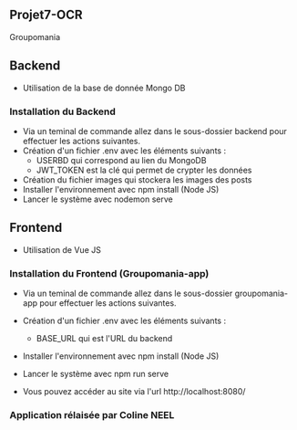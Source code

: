 ## Projet7-OCR
Groupomania

## Backend 
* Utilisation de la base de donnée Mongo DB 
### Installation du Backend 
* Via un teminal de commande allez dans le sous-dossier backend pour effectuer les actions suivantes.
* Création d'un fichier .env avec les éléments suivants :
   * USERBD qui correspond au lien du MongoDB
  * JWT_TOKEN est la clé qui permet de crypter les données
* Création du fichier images qui stockera les images des posts
* Installer l'environnement avec npm install (Node JS)
* Lancer le système avec nodemon serve

## Frontend
* Utilisation de Vue JS 
### Installation du Frontend (Groupomania-app)
* Via un teminal de commande allez dans le sous-dossier groupomania-app pour effectuer les actions suivantes.
* Création d'un fichier .env avec les éléments suivants :
  * BASE_URL qui est l'URL du backend
* Installer l'environnement avec npm install (Node JS)
* Lancer le système avec npm run serve

* Vous pouvez accéder au site via l'url http://localhost:8080/

### Application rélaisée par Coline NEEL 

